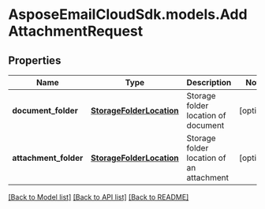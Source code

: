 # AsposeEmailCloudSdk.models.AddAttachmentRequest
## Properties
Name | Type | Description | Notes
------------ | ------------- | ------------- | -------------
**document_folder** | [**StorageFolderLocation**](StorageFolderLocation.md) | Storage folder location of document | [optional] 
**attachment_folder** | [**StorageFolderLocation**](StorageFolderLocation.md) | Storage folder location of an attachment | [optional] 



[[Back to Model list]](README.md#documentation-for-models) [[Back to API list]](README.md#documentation-for-api-endpoints) [[Back to README]](README.md)


